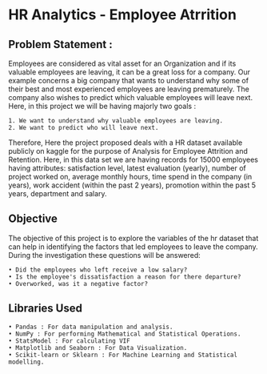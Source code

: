 # HR Analytics - Employee Atrrition

 ## Problem Statement :  
 Employees are considered as vital asset for an Organization and if its valuable employees are leaving, it can be a great loss for a company. Our example concerns a big company that wants to understand why some of their best and most experienced employees are leaving prematurely. The company also wishes to predict which valuable employees will leave next. Here, in this project we will be having majorly two goals :

    1. We want to understand why valuable employees are leaving.
    2. We want to predict who will leave next.

Therefore, Here the project proposed deals with a HR dataset available publicly on kaggle for the purpose of Analysis for Employee Attrition and Retention.
Here, in this data set we are having records for 15000 employees having attributes: satisfaction level, latest evaluation (yearly), number of project worked on, average monthly hours, time spend in the company (in years), work accident (within the past 2 years), promotion within the past 5 years, department and salary.

## Objective

The objective of this project is to explore the variables of the hr dataset that can help in identifying the factors that led employees to leave the company. During the investigation these questions will be answered:

    • Did the employees who left receive a low salary? 
    • Is the employee's dissatisfaction a reason for there departure? 
    • Overworked, was it a negative factor?

## Libraries Used

    • Pandas : For data manipulation and analysis.
    • NumPy : For performing Mathematical and Statistical Operations.
    • StatsModel : For calculating VIF 
    • Matplotlib and Seaborn : For Data Visualization.
    • Scikit-learn or Sklearn : For Machine Learning and Statistical modelling.